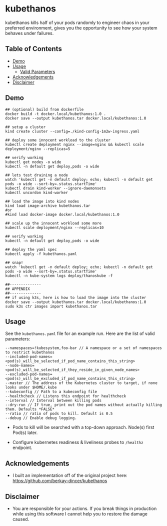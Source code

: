 # kubethanos
kubethanos kills half of your pods randomly to engineer chaos in your preferred environment, gives you the opportunity to see how your system behaves under failures. 

## Table of Contents
- [Demo](#demo)
- [Usage](#usage)
  * [Valid Parameters](#applying)
- [Acknowledgements](#acknowledgements)  
- [Disclaimer](#disclaimer)  

## Demo
```
## (optional) build from dockerfile
docker build -t docker.local/kubethanos:1.0 .
docker save --output kubethanos.tar docker.local/kubethanos:1.0

## setup a cluster
kind create cluster --config=./kind-config-1m2w-ingress.yaml

## deploy some innocent workload to the cluster
kubectl create deployment nginx --image=nginx && kubectl scale deployment/nginx --replicas=5

## verify working
kubectl get nodes -o wide
kubectl -n default get deploy,pods -o wide

## lets test draining a node
watch 'kubectl get -n default deploy; echo; kubectl -n default get pods -o wide --sort-by=.status.startTime'
kubectl drain kind-worker --ignore-daemonsets
kubectl uncordon kind-worker

## load the image into kind nodes
kind load image-archive kubethanos.tar
#or
#kind load docker-image docker.local/kubethanos:1.0

## scale up the innocent workload some more
kubectl scale deployment/nginx --replicas=10

## verify working
kubectl -n default get deploy,pods -o wide

## deploy the yaml spec
kubectl apply -f kubethanos.yaml

## snap!
watch 'kubectl get -n default deploy; echo; kubectl -n default get pods -o wide --sort-by=.status.startTime'
kubectl -n kube-system logs deploy/thanoskube -f

##--------------
## APPENDIX
##--------------
## if using k3s, here is how to load the image into the cluster
docker save --output kubethanos.tar docker.local/kubethanos:1.0
sudo k3s ctr images import kubethanos.tar 

```

## Usage

See the `kubethanos.yaml` file for an example run. Here are the list of valid parameters:

```
--namespaces=!kubesystem,foo-bar // A namespace or a set of namespaces to restrict kubethanos
--included-pod-names=<pod(s)_will_be_selected_if_pod_name_contains_this_string>
--node-names=<pod(s)_will_be_selected_if_they_reside_in_given_node_names>
--excluded-pod-names=<pod(s)_will_be_excluded_if_pod_name_contains_this_string>
--master // The address of the Kubernetes cluster to target, if none looks under $HOME/.kube
--kubeconfig // Path to a kubeconfig file
--healthcheck // Listens this endpoint for healthcheck
--interval // Interval between killing pods
--dry-run // If true, print out the pod names without actually killing them. Defaults *FALSE*
--ratio // ratio of pods to kill. Default is 0.5 
--debug // Enable debug logging.
```

* Pods to kill will be searched with a top-down approach. Node(s) first Pod(s) later.

* Configure kubernetes readiness & liveliness probes to `/healthz` endpoint.


## Acknowledgements

* I built an implementation off of the original project here: https://github.com/berkay-dincer/kubethanos


## Disclaimer

* You are responsible for your actions. If you break things in production while using this software I cannot help you to restore the damage caused.  


